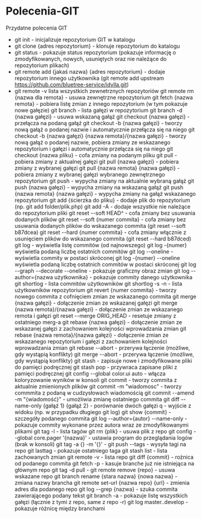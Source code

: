 # Polecenia-GIT
Przydatne polecenia GIT
* git init - inicjalizuje repozytorium GIT w katalogu
* git clone {adres repozytorium} - klonuje repozytorium do katalogu
* git status - pokazuje status repozytorium (pokazuje informację o zmodyfikowanych, nowych, usuniętych oraz nie należące do repozytorium plikach)
* git remote add {jakaś nazwa} {adres repozytorium} - dodaje repozytorium innego użytkownika (git remote add upstream https://github.com/bluetree-service/idylla.git)
* git remote -v lista wszystkich zewnetrznych repozytoriów
git remote rm {nazwa dla remota} - usuwa zewnętrzne repozytorium
git fetch {nazwa remota} - pobiera listę zmian z innego repozytorium (w tym pokazuje nowe gałęzie)
git branch - lista gałęzi w repozytorium
git branch -d {nazwa gałęzi} - usuwa wskazaną gałąź
git checkout {nazwa gałęzi} - przełącza na podaną gałąź
git checkout -b {nazwa gałęzi} - tworzy nową gałąź o podanej nazwie i automatycznie przełącza się na niego
git checkout -b {nazwa gałęzi} {nazwa remota}/{nazwa gałęzi} - tworzy nową gałąź o podanej nazwie, pobiera zmiany ze wskazanego repozytorium i gałęzi i automatycznie przełącza się na niego
git checkout {nazwa pliku} - cofa zmiany na podanym pliku
git pull - pobiera zmiany z aktualnej gałęzi
git pull {nazwa gałęzi} - pobiera zmiany z wybranej gałęzi
git pull {nazwa remota} {nazwa gałęzi} - pobiera zmiany z wybranej gałęzi wybranego zewnętrznego repozytorium
git push - wypycha zmiany na aktualnie wybraną gałąź
git push {nazwa gałęzi} - wypycha zmiany na wskazaną gałąź
git push {nazwa remota} {nazwa gałęzi} - wypycha zmiany na gałąź wskazanego repozytorium
git add {ścierzka do pliku} - dodaje plik do repozytorium (np. git add folder/plik.php)
git add -A - dodaje wszystkie nie należące do repozytorium pliki
git reset --soft HEAD^ - cofa zmiany bez usuwania dodanych plików
git reset --soft {numer commita} - cofa zmiany bez usuwania dodanych plików do wskazanego commita (git reset --soft b87dcea)
git reset --hard {numer commita} - cofa zmiany włącznie z usunięciem plików do wskazanego commita (git reset --hard b87dced)
git log - wyświetla listę commitów (od najnowszego)
git log -{numer} wyświetla podaną liczbę ostatnich commitów
git log --oneline - wyświetla commity w postaci skróconej
git log -{numer} --oneline wyświetla podaną liczbę ostatnich commitów w postaci skróconej
git log --graph --decorate --oneline - pokazuje graficzny obraz zmian
git log --author={nazwa użytkownika} - pokazuje commity danego użytkownika
git shortlog - lista commitów użytkowników
git shortlog -s -n - lista użytkowników repozytorium
git revert {numer commita} - tworzy nowego commita z cofnięciem zmian ze wskazanego commita
git merge {nazwa gałęzi} - dołączenie zmian ze wskazanej gałęzi
git merge {nazwa remota}/{nazwa gałęzi} - dołączenie zmian ze wskazanego remota i gałęzi
git reset --merge ORIG_HEAD - resetuje zmiany z ostatniego merg-a
git rebase {nazwa gałęzi} - dołączenie zmian ze wskazanej gałęzi z zachowaniem kolejności wprowadzania zmian
git rebase {nazwa remota}/{nazwa gałęzi} - dołączenie zmian ze wskazanego repozytorium i gałęzi z zachowaniem kolejności wprowadzania zmian
git rebase --abort - przerywa łączenie (możliwe, gdy wystąpią konflikty)
git merge --abort - przerywa łączenie (możliwe, gdy wystąpią konflikty)
git stash - zapisuje nowe i zmodyfikowane pliki do pamięci podręcznej
git stash pop - przywraca zapisane pliki z pamięci podręcznej
git config --global color.ui auto - włącza koloryzowanie wyników w konsoli
git commit - tworzy commita z aktualnie zmienionych plików
git commit -m "wiadomosc" - tworzy commmita z podaną w cudzysłowach wiadomością
git commit --amend -m "{wiadomość}" - umożliwia zmianę ostatniego commita
git diff --name-only {gałąź 1} {gałąź 2} - porównanie dwóch gałęzi
q - wyjście z widoku (np. w przypadku długiego git log)
git show {commit} - szczegóły podanego commita
git log --author={autor} --name-only - pokazuje commity wykonane przez autora wraz ze zmodyfikowanymi plikami
git tag -l - lista tagów
git rm {plik} - usuwa plik z repo
git config --global core.pager '{nazwa}' - ustawia program do przeglądania logów (brak w konsoli)
git tag -a {} -m '{}' -
git push --tags - wysyła tagi na repo
git lasttag - pokazuje ostatniego taga
git stash list - lista zachowanych zmian
git remote -v - lista repo
git diff {commit} - rożnica od podanego commita
git fetch -p - kasuje branche już nie istniejąca na głównym repo
git tag -d pull -
git remote remove {repo} - usuwa wskazane repo
git branch rename {stara nazwa} {nowa nazwa} - zmiana nazwy brancha
git remote set-url {nazwa repo} {url} - zmienia adres dla podanego repo
git log --grep {nazwa} - szuka commita zawierającego podany tekst
git branch -a - pokazuje listę wszystkich gałęzi (łącznie z tymi z repo, same z repo -r)
git log master..develop - pokazuje różnicę między branchami
